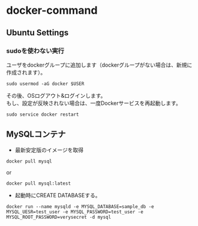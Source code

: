 # docker-command
## Ubuntu Settings
### sudoを使わない実行
ユーザをdockerグループに追加します（dockerグループがない場合は、新規に作成されます）。    
```
sudo usermod -aG docker $USER
```
その後、OSログアウト&ログインします。  
もし、設定が反映されない場合は、一度Dockerサービスを再起動します。
```
sudo service docker restart
```

## MySQLコンテナ
* 最新安定版のイメージを取得
```
docker pull mysql
```
or
```
docker pull mysql:latest
```

* 起動時にCREATE DATABASEする。
```
docker run --name mysqld -e MYSQL_DATABASE=sample_db -e MYSQL_UESR=test_user -e MYSQL_PASSWORD=test_user -e MYSQL_ROOT_PASSWORD=verysecret -d mysql
```
